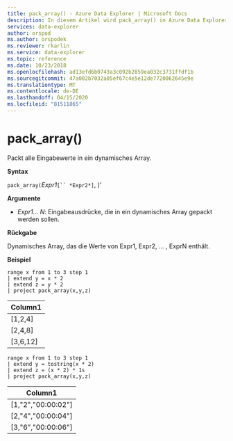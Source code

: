 ```yaml
---
title: pack_array() - Azure Data Explorer | Microsoft Docs
description: In diesem Artikel wird pack_array() in Azure Data Explorer beschrieben.
services: data-explorer
author: orspod
ms.author: orspodek
ms.reviewer: rkarlin
ms.service: data-explorer
ms.topic: reference
ms.date: 10/23/2018
ms.openlocfilehash: ad13efd6b0743a3c092b2859ea032c3731ffdf1b
ms.sourcegitcommit: 47a002b7032a05ef67c4e5e12de7720062645e9e
ms.translationtype: MT
ms.contentlocale: de-DE
ms.lasthandoff: 04/15/2020
ms.locfileid: "81511865"
---
```

# <a name="pack_array"></a>pack_array()

Packt alle Eingabewerte in ein dynamisches Array.

**Syntax**

`pack_array(`*Expr1*`[`` *Expr2*]`, )'

**Argumente**

* *Expr1... N*: Eingabeausdrücke, die in ein dynamisches Array gepackt werden sollen.

**Rückgabe**

Dynamisches Array, das die Werte von Expr1, Expr2, ... , ExprN enthält.

**Beispiel**

```kusto
range x from 1 to 3 step 1
| extend y = x * 2
| extend z = y * 2
| project pack_array(x,y,z)
```

|Column1|
|---|
|[1,2,4]|
|[2,4,8]|
|[3,6,12]|

```kusto
range x from 1 to 3 step 1
| extend y = tostring(x * 2)
| extend z = (x * 2) * 1s
| project pack_array(x,y,z)
```

|Column1|
|---|
|[1,"2","00:00:02"]|
|[2,"4","00:00:04"]|
|[3,"6","00:00:06"]|